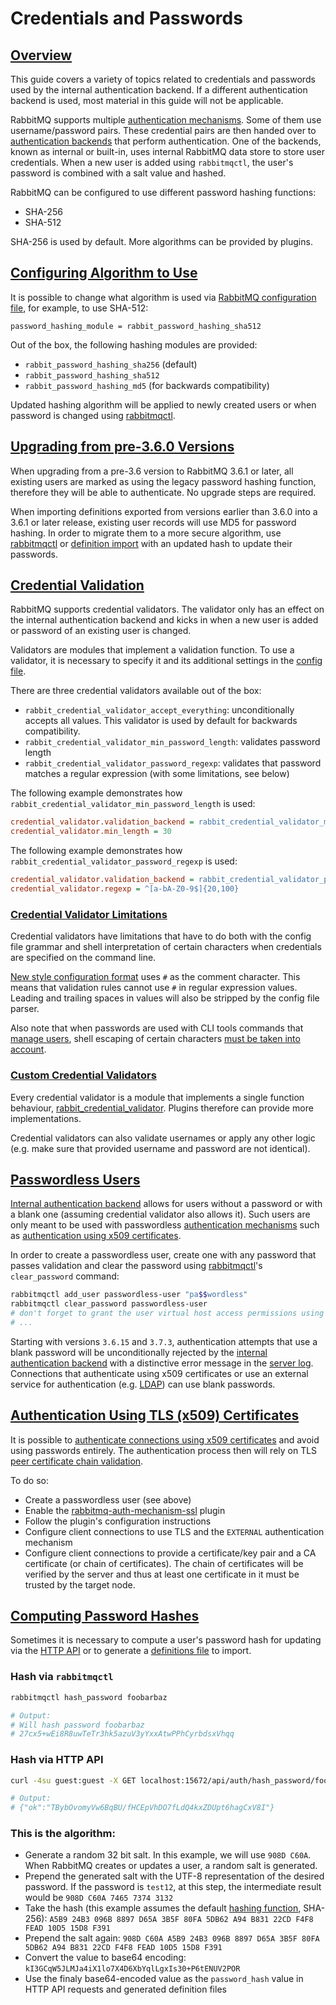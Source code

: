 <!--
Copyright (c) 2007-2023 VMware, Inc. or its affiliates.

All rights reserved. This program and the accompanying materials
are made available under the terms of the under the Apache License,
Version 2.0 (the "License”); you may not use this file except in compliance
with the License. You may obtain a copy of the License at

https://www.apache.org/licenses/LICENSE-2.0

Unless required by applicable law or agreed to in writing, software
distributed under the License is distributed on an "AS IS" BASIS,
WITHOUT WARRANTIES OR CONDITIONS OF ANY KIND, either express or implied.
See the License for the specific language governing permissions and
limitations under the License.
-->

# Credentials and Passwords

## <a id="overview" class="anchor" href="#overview">Overview</a>

This guide covers a variety of topics related to credentials
and passwords used by the internal authentication backend. If
a different authentication backend is used, most
material in this guide will not be applicable.

RabbitMQ supports multiple [authentication mechanisms](./access-control.html#mechanisms). Some of them use
username/password pairs. These credential pairs are then handed over to [authentication backends](./access-control.html#backends)
that perform authentication. One of the backends, known as internal or built-in, uses internal RabbitMQ data store
to store user credentials. When a new user is added using `rabbitmqctl`, the user's password is combined with a salt value
and hashed.

RabbitMQ can be configured to use different password hashing functions:

 * SHA-256
 * SHA-512

SHA-256 is used by default. More algorithms can be provided by plugins.

## <a id="changing-algorithm" class="anchor" href="#changing-algorithm">Configuring Algorithm to Use</a>

It is possible to change what algorithm is used via [RabbitMQ configuration file](./configure.html#config-file),
for example, to use SHA-512:

```
password_hashing_module = rabbit_password_hashing_sha512
```

Out of the box, the following hashing modules are provided:

 * `rabbit_password_hashing_sha256` (default)
 * `rabbit_password_hashing_sha512`
 * `rabbit_password_hashing_md5` (for backwards compatibility)

Updated hashing algorithm will be applied to newly created users
or when password is changed using [rabbitmqctl](./man/rabbitmqctl.8.html).


## <a id="upgrading-to-3-6-x" class="anchor" href="#upgrading-to-3-6-x">Upgrading from pre-3.6.0 Versions</a>

When upgrading from a pre-3.6 version to RabbitMQ 3.6.1 or later,
all existing users are marked as using the legacy password hashing function,
therefore they will be able to authenticate. No upgrade steps are required.

When importing definitions exported from versions earlier than
3.6.0 into a 3.6.1 or later release, existing user records will use
MD5 for password hashing. In order to migrate them to a more secure algorithm,
use [rabbitmqctl](./man/rabbitmqctl.8.html) or [definition import](./definitions.html)
with an updated hash to update their passwords.


## <a id="credential-validation" class="anchor" href="#credential-validation">Credential Validation</a>

RabbitMQ supports credential validators. The validator only has an effect on the internal
authentication backend and kicks in when a new user is added or password
of an existing user is changed.

Validators are modules that implement a validation
function. To use a validator, it is necessary to specify it
and its additional settings in the [config file](configure.html).

There are three credential validators available out of the box:

 * `rabbit_credential_validator_accept_everything`: unconditionally accepts all values. This validator is used by default for backwards compatibility.
 * `rabbit_credential_validator_min_password_length`: validates password length
 * `rabbit_credential_validator_password_regexp`: validates that password matches a regular expression (with some limitations, see below)

The following example demonstrates how `rabbit_credential_validator_min_password_length` is used:

```ini
credential_validator.validation_backend = rabbit_credential_validator_min_password_length
credential_validator.min_length = 30
```

The following example demonstrates how `rabbit_credential_validator_password_regexp` is used:

```ini
credential_validator.validation_backend = rabbit_credential_validator_password_regexp
credential_validator.regexp = ^[a-bA-Z0-9$]{20,100}
```

### <a id="credential-validation-limitations" class="anchor" href="#credential-validation-limitations">Credential Validator Limitations</a>

Credential validators have limitations that have to do both with the config file grammar and shell interpretation of
certain characters when credentials are specified on the command line.

[New style configuration format](configure.html) uses `#` as the comment character.
This means that validation rules cannot
use `#` in regular expression values. Leading and trailing spaces in values will also
be stripped by the config file parser.

Also note that when passwords are used with CLI tools commands that [manage users](./access-control.html#user-management),
shell escaping of certain characters [must be taken into account](./access-control.html#passwords-and-shell-escaping).


### <a id="custom-credential-validation" class="anchor" href="#custom-credential-validation">Custom Credential Validators</a>

Every credential validator is a module that implements a single function
behaviour, [rabbit_credential_validator](https://github.com/rabbitmq/rabbitmq-server/blob/main/deps/rabbit/src/rabbit_credential_validator.erl).
Plugins therefore can provide more implementations.

Credential validators can also validate usernames or apply any other logic
(e.g. make sure that provided username and password are not identical).


## <a id="passwordless-users" class="anchor" href="#passwordless-users">Passwordless Users</a>

[Internal authentication backend](./access-control.html) allows for users without a password
or with a blank one (assuming credential validator also allows it). Such users are only meant to be used
with passwordless [authentication mechanisms](./authentication.html) such as [authentication using x509 certificates](https://github.com/rabbitmq/rabbitmq-auth-mechanism-ssl).

In order to create a passwordless user, create one with any password that passes validation and clear
the password using [rabbitmqctl](./cli.html)'s `clear_password` command:

```bash
rabbitmqctl add_user passwordless-user "pa$$wordless"
rabbitmqctl clear_password passwordless-user
# don't forget to grant the user virtual host access permissions using set_permissions
# ...
```

Starting with versions `3.6.15` and `3.7.3`, authentication attempts that use a blank password
will be unconditionally rejected by the [internal authentication backend](./access-control.html) with a distinctive error
message in the [server log](./logging.html). Connections that authenticate using x509 certificates or use an external service
for authentication (e.g. [LDAP](./ldap.html)) can use blank passwords.


## <a id="x509-certificate-authentication" class="anchor" href="#x509-certificate-authentication">Authentication Using TLS (x509) Certificates</a>

It is possible to [authenticate connections using x509 certificates](https://github.com/rabbitmq/rabbitmq-auth-mechanism-ssl) and avoid
using passwords entirely. The authentication process then will rely on TLS [peer certificate chain validation](https://tools.ietf.org/html/rfc5280#section-6).

To do so:

 * Create a passwordless user (see above)
 * Enable the [rabbitmq-auth-mechanism-ssl](https://github.com/rabbitmq/rabbitmq-auth-mechanism-ssl) plugin
 * Follow the plugin's configuration instructions
 * Configure client connections to use TLS and the `EXTERNAL` authentication mechanism
 * Configure client connections to provide a certificate/key pair and a CA certificate (or chain of certificates).
   The chain of certificates will be verified by the server and thus at least one certificate in it must be trusted by the target node.


## <a id="computing-password-hash" class="anchor" href="#computing-password-hash">Computing Password Hashes</a>

Sometimes it is necessary to compute a user's password hash for updating via the [HTTP API](management.html)
or to generate a [definitions file](definitions.html) to import.

### Hash via `rabbitmqctl`

```bash
rabbitmqctl hash_password foobarbaz

# Output:
# Will hash password foobarbaz
# 27cx5+wEi8R8uwTeTr3hk5azuV3yYxxAtwPPhCyrbdsxVhqq
```

### Hash via HTTP API

```bash
curl -4su guest:guest -X GET localhost:15672/api/auth/hash_password/foobarbaz

# Output:
# {"ok":"TBybOvomyVw6BqBU/fHCEpVhDO7fLdQ4kxZDUpt6hagCxV8I"}
```

### This is the algorithm:

 * Generate a random 32 bit salt. In this example, we will use `908D C60A`. When RabbitMQ creates or updates a user, a random salt is generated.
 * Prepend the generated salt with the UTF-8 representation of the desired password.
   If the password is `test12`, at this step, the intermediate result would be `908D C60A 7465 7374 3132`
 * Take the hash (this example assumes the default [hashing function](#changing-algorithm), SHA-256): `A5B9 24B3 096B 8897 D65A 3B5F 80FA 5DB62 A94 B831 22CD F4F8 FEAD 10D5 15D8 F391`
 * Prepend the salt again: `908D C60A A5B9 24B3 096B 8897 D65A 3B5F 80FA 5DB62 A94 B831 22CD F4F8 FEAD 10D5 15D8 F391`
 * Convert the value to base64 encoding: `kI3GCqW5JLMJa4iX1lo7X4D6XbYqlLgxIs30+P6tENUV2POR`
 * Use the finaly base64-encoded value as the `password_hash` value in HTTP API requests and generated definition files
